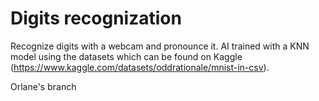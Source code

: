 # Digits recognization
Recognize digits with a webcam and pronounce it. AI trained with a KNN model using the datasets which can be found on Kaggle (https://www.kaggle.com/datasets/oddrationale/mnist-in-csv). 

Orlane's branch

